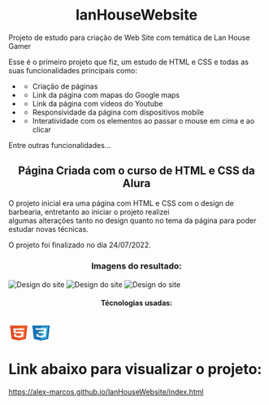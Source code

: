 <h1 align="center">lanHouseWebsite</h1>

Projeto de estudo para criação de Web Site com temática de Lan House Gamer

Esse é o primeiro projeto que fiz, um estudo de HTML e CSS e todas as suas funcionalidades principais como:

* - Criação de páginas
* - Link da página com mapas do Google maps
* - Link da página com vídeos do Youtube
* - Responsividade da página com dispositivos mobile
* - Interatividade com os elementos ao passar o mouse em cima e ao clicar

Entre outras funcionalidades...

<h2 align="center">Página Criada com o curso de HTML e CSS da Alura</h2>

O projeto inicial era uma página com HTML e CSS com o design de barbearia, entretanto ao iniciar o projeto realizei</br>
algumas alterações tanto no design quanto no tema da página para poder estudar novas técnicas.

O projeto foi finalizado no dia 24/07/2022.

<h3 align="center">Imagens do resultado:</h3>

<img align="center" alt="Design do site" height="200" width="500" src="./design/header_home.png">
<img align="center" alt="Design do site" height="200" width="500" src="./design/main_home.png">
<img align="center" alt="Design do site" height="200" width="500" src="./design/footer_home.png">

<h4 align="center">Técnologias usadas:</h4>
<div style="display: inline_block margin-left:auto margin-rigth:auto"><br> 
  <img align="center" alt="HTML icon" height="30" width="40" src="https://raw.githubusercontent.com/devicons/devicon/master/icons/html5/html5-original.svg">
  <img align="center" alt="CSS icon" height="30" width="40" src="https://raw.githubusercontent.com/devicons/devicon/master/icons/css3/css3-original.svg">
</div>

# Link abaixo para visualizar o projeto: 
https://alex-marcos.github.io/lanHouseWebsite/index.html
